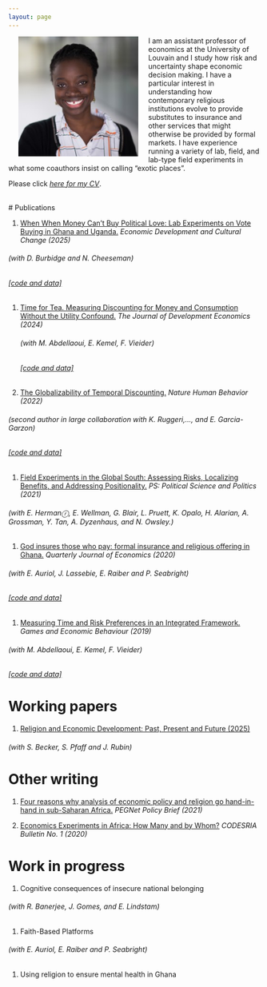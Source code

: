 ```yaml
---
layout: page
---
```


<img align="left" width="240" height="240" src="assets/ammapanin.jpg"
style="margin: 0px 20px">

I&nbsp;am&nbsp;an&nbsp;assistant professor of economics at the University of
Louvain and I study how risk and uncertainty shape economic decision
making. I have a particular interest in understanding how contemporary
religious institutions evolve to provide substitutes to insurance and
other services that might otherwise be provided by formal markets. I have
experience running a variety of lab, field, and
lab-type field experiments in what some coauthors insist on calling “exotic places”.

Please click [*here for my CV*](assets/Panin_CV_Jul25.pdf).

<br>
# Publications

1. [When When Money Can’t Buy Political Love: Lab Experiments on Vote Buying in Ghana and Uganda.](https://doi.org/10.1086/733805) *Economic Development and Cultural Change (2025)*
###### (with D. Burbidge and N. Cheeseman)
###### *[\[code and data\]](https://osf.io/4e3jp/)*

1. [Time for Tea. Measuring Discounting for Money and Consumption Without the Utility Confound.](https://doi.org/10.1016/j.jdeveco.2024.103261) *The Journal of Development Economics (2024)*
   ###### (with M. Abdellaoui, E. Kemel, F. Vieider)
   ###### *[\[code and data\]](https://osf.io/ya7ke/?view_only=55332e1fbee04cbf93b29aee2b4cead8)*

1. [The Globalizability of Temporal Discounting.](https://www.nature.com/articles/s41562-022-01392-w)  *Nature Human Behavior (2022)*
###### (second author in large collaboration with K. Ruggeri,..., and E. Garcia-Garzon)
###### *[\[code and data\]](https://osf.io/njd62)*


1. [Field Experiments in the Global South: Assessing Risks, Localizing
Benefits, and Addressing Positionality.](https://doi.org/10.1017/S1049096522000063 ) *PS: Political Science
and Politics (2021)*
###### (with E. Hermanⓡ, E. Wellman, G. Blair, L. Pruett, K. Opalo, H. Alarian, A. Grossman, Y. Tan, A. Dyzenhaus, and N. Owsley.)

1. [God insures those who pay: formal insurance and religious offering
in Ghana.](https://doi.org/10.1093/qje/qjaa015) *Quarterly Journal of Economics (2020)*
###### (with E. Auriol, J. Lassebie, E. Raiber and P. Seabright)
###### *[\[code and data\]](https://dataverse.harvard.edu/dataset.xhtml?persistentId=doi:10.7910/DVN/KVFRFO)*

1. [Measuring Time and Risk Preferences in an Integrated
   Framework.](https://doi.org/10.1016/j.geb.2019.03.001) *Games and Economic Behaviour (2019)*
###### (with M. Abdellaoui, E. Kemel, F. Vieider)
###### *[\[code and data\]](https://osf.io/9hfcg/)*


# Working papers

1. [Religion and Economic Development: Past, Present and Future (2025)](https://cepr.org/publications/dp20027)
###### (with S. Becker, S. Pfaff and J. Rubin)


# Other writing
1. [Four reasons why analysis of economic policy and religion go
   hand-in-hand in sub-Saharan Africa.](https://www.pegnet.ifw-kiel.de/news/2021/four-reasons-why-analysis-of-economic-policy-and-religion-go-hand-in-hand-in-sub-saharan-africa/) *PEGNet Policy Brief (2021)*


1. [Economics Experiments in Africa: How Many and by Whom?](https://journals.codesria.org/index.php/codesriabulletin/article/view/140) *CODESRIA Bulletin No. 1 (2020)*


# Work in progress

1. Cognitive consequences of insecure national belonging
###### (with R. Banerjee, J. Gomes, and E. Lindstam)

1. Faith-Based Platforms 
###### (with E. Auriol, E. Raiber and P. Seabright)

1. Using religion to ensure mental health in Ghana
